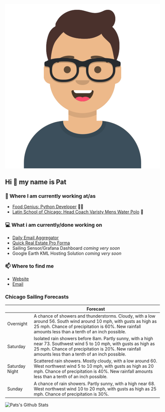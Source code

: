 [![Social banner for p-j-falconer](https://raw.githubusercontent.com/P-J-FALCONER/P-J-FALCONER/master/assets/avataaars.svg)](https://patfalconer.com/)
## Hi :wave: my name is Pat

### 💼 Where I am currently working at/as
- [Food Genius: Python Developer](https://getfoodgenius.com/) 🍔🐍
- [Latin School of Chicago: Head Coach Varisty Mens Water Polo](https://www.latinschool.org/) 🤽


### 💻 What i am currently/done working on
 - [Daily Email Aggregator](https://github.com/P-J-FALCONER/dott_daily_mail)
 - [Quick Real Estate Pro Forma](https://github.com/P-J-FALCONER/henry)
 - Sailing Sensor/Grafana Dashboard *coming very soon*
 - Google Earth KML Hosting Solution *coming very soon*

### 📫 Where to find me
 - [Website](https://patfalconer.com/)
 - [Email](mailto:patrick.j.falconer@gmail.com)


### Chicago Sailing Forecasts
|   | Forecast  |
|---|---|
| Overnight | A chance of showers and thunderstorms. Cloudy, with a low around 56. South wind around 10 mph, with gusts as high as 25 mph. Chance of precipitation is 60%. New rainfall amounts less than a tenth of an inch possible. |
| Saturday | Isolated rain showers before 8am. Partly sunny, with a high near 73. Southwest wind 5 to 10 mph, with gusts as high as 25 mph. Chance of precipitation is 20%. New rainfall amounts less than a tenth of an inch possible. |
| Saturday Night | Scattered rain showers. Mostly cloudy, with a low around 60. West northwest wind 5 to 10 mph, with gusts as high as 20 mph. Chance of precipitation is 40%. New rainfall amounts less than a tenth of an inch possible. |
| Sunday | A chance of rain showers. Partly sunny, with a high near 68. West northwest wind 10 to 20 mph, with gusts as high as 25 mph. Chance of precipitation is 30%. |

![Pats's Github Stats](https://github-readme-stats.vercel.app/api?username=p-j-falconer&show_icons=true&theme=radical)
